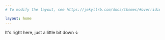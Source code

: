 ```yaml
---
# To modify the layout, see https://jekyllrb.com/docs/themes/#overriding-theme-defaults

layout: home
---
```

It's right here, just a little bit down &#8595;